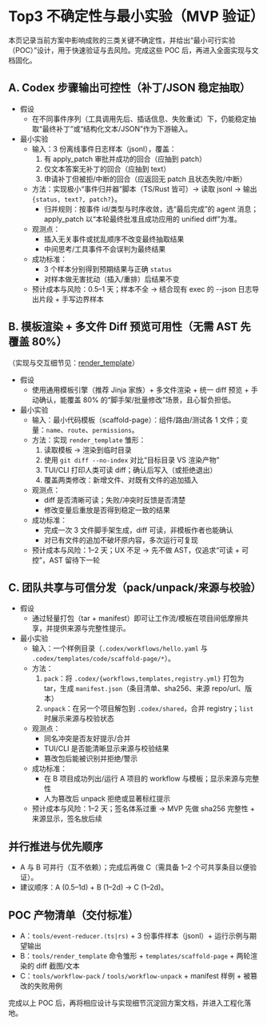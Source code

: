 # Top3 不确定性与最小实验（MVP 验证）

本页记录当前方案中影响成败的三类关键不确定性，并给出“最小可行实验（POC）”设计，用于快速验证与去风险。完成这些 POC 后，再进入全面实现与文档固化。

## A. Codex 步骤输出可控性（补丁/JSON 稳定抽取）
- 假设
  - 在不同事件序列（工具调用先后、插话信息、失败重试）下，仍能稳定抽取“最终补丁”或“结构化文本/JSON”作为下游输入。
- 最小实验
  - 输入：3 份离线事件日志样本（jsonl），覆盖：
    1) 有 apply_patch 审批并成功的回合（应抽到 patch）
    2) 仅文本答案无补丁的回合（应抽到 text）
    3) 申请补丁但被拒/中断的回合（应返回无 patch 且状态失败/中断）
  - 方法：实现极小“事件归并器”脚本（TS/Rust 皆可）→ 读取 jsonl → 输出 `{status, text?, patch?}`。
    - 归并规则：按事件 id/类型与时序收敛，选“最后完成”的 agent 消息；apply_patch 以“本轮最终批准且成功应用的 unified diff”为准。
  - 观测点：
    - 插入无关事件或扰乱顺序不改变最终抽取结果
    - 中间思考/工具事件不会误判为最终结果
  - 成功标准：
    - 3 个样本分别得到预期结果与正确 `status`
    - 对样本做无害扰动（插入/重排）后结果不变
  - 预计成本与风险：0.5–1 天；样本不全 → 结合现有 exec 的 --json 日志导出片段 + 手写边界样本

## B. 模板渲染 + 多文件 Diff 预览可用性（无需 AST 先覆盖 80%）
（实现与交互细节见：[render_template](./render_template.md)）
- 假设
  - 使用通用模板引擎（推荐 Jinja 家族）+ 多文件渲染 + 统一 diff 预览 + 手动确认，能覆盖 80% 的“脚手架/批量修改”场景，且心智负担低。
- 最小实验
  - 输入：最小代码模板（scaffold-page）：组件/路由/测试各 1 文件；变量：`name`、`route`、`permissions`。
  - 方法：实现 `render_template` 雏形：
    1) 读取模板 → 渲染到临时目录
    2) 使用 `git diff --no-index` 对比“目标目录 VS 渲染产物”
    3) TUI/CLI 打印人类可读 diff；确认后写入（或拒绝退出）
    4) 覆盖两类修改：新增文件、对既有文件的追加插入
  - 观测点：
    - diff 是否清晰可读；失败/冲突时反馈是否清楚
    - 修改变量后重放是否得到稳定一致的结果
  - 成功标准：
    - 完成一次 3 文件脚手架生成，diff 可读，非模板作者也能确认
    - 对已有文件的追加不破坏原内容，多次运行可复现
  - 预计成本与风险：1–2 天；UX 不足 → 先不做 AST，仅追求“可读 + 可控”，AST 留待下一轮

## C. 团队共享与可信分发（pack/unpack/来源与校验）
- 假设
  - 通过轻量打包（tar + manifest）即可让工作流/模板在项目间低摩擦共享，并提供来源与完整性提示。
- 最小实验
  - 输入：一个样例目录（`.codex/workflows/hello.yaml` 与 `.codex/templates/code/scaffold-page/*`）。
  - 方法：
    1) `pack`：将 `.codex/{workflows,templates,registry.yml}` 打包为 tar，生成 `manifest.json`（条目清单、sha256、来源 repo/url、版本）
    2) `unpack`：在另一个项目解包到 `.codex/shared`，合并 registry；`list` 时展示来源与校验状态
  - 观测点：
    - 同名冲突是否友好提示/合并
    - TUI/CLI 是否能清晰显示来源与校验结果
    - 篡改包后能被识别并拒绝/警示
  - 成功标准：
    - 在 B 项目成功列出/运行 A 项目的 workflow 与模板；显示来源与完整性
    - 人为篡改后 unpack 拒绝或显著标红提示
  - 预计成本与风险：1–2 天；签名体系过重 → MVP 先做 sha256 完整性 + 来源显示，签名放后续

## 并行推进与优先顺序
- A 与 B 可并行（互不依赖）；完成后再做 C（需具备 1–2 个可共享条目以便验证）。
- 建议顺序：A (0.5–1d) + B (1–2d) → C (1–2d)。

## POC 产物清单（交付标准）
- A：`tools/event-reducer.(ts|rs)` + 3 份事件样本（jsonl）+ 运行示例与期望输出
- B：`tools/render_template` 命令雏形 + `templates/scaffold-page` + 两轮渲染的 diff 截图/文本
- C：`tools/workflow-pack` / `tools/workflow-unpack` + manifest 样例 + 被篡改的失败用例

完成以上 POC 后，再将相应设计与实现细节沉淀回方案文档，并进入工程化落地。
